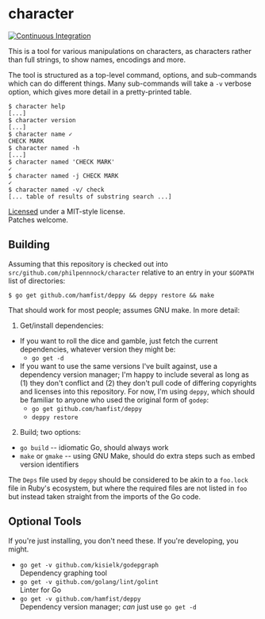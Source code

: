 character
=========

[![Continuous Integration](https://secure.travis-ci.org/philpennock/character.svg?branch=master)](http://travis-ci.org/philpennock/character)

This is a tool for various manipulations on characters, as characters rather
than full strings, to show names, encodings and more.

The tool is structured as a top-level command, options, and sub-commands which
can do different things.  Many sub-commands will take a `-v` verbose option,
which gives more detail in a pretty-printed table.

```console
$ character help
[...]
$ character version
[...]
$ character name ✓
CHECK MARK
$ character named -h
[...]
$ character named 'CHECK MARK'
✓
$ character named -j CHECK MARK
✓
$ character named -v/ check
[... table of results of substring search ...]
```

[Licensed](./LICENSE.txt) under a MIT-style license.  
Patches welcome.


Building
--------

Assuming that this repository is checked out into
`src/github.com/philpennnock/character` relative to an entry in your `$GOPATH`
list of directories:

```console
$ go get github.com/hamfist/deppy && deppy restore && make
```

That should work for most people; assumes GNU make.  In more detail:

1. Get/install dependencies:
  * If you want to roll the dice and gamble, just fetch the current
    dependencies, whatever version they might be:
    + `go get -d`
  * If you want to use the same versions I've built against, use a dependency
    version manager; I'm happy to include several as long as (1) they don't
    conflict and (2) they don't pull code of differing copyrights and licenses
    into this repository.  For now, I'm using `deppy`, which should be
    familiar to anyone who used the original form of `godep`:
    + `go get github.com/hamfist/deppy`
    + `deppy restore`
2. Build; two options:
  * `go build` -- idiomatic Go, should always work
  * `make` or `gmake` -- using GNU Make, should do extra steps such as embed
    version identifiers

The `Deps` file used by `deppy` should be considered to be akin to a
`foo.lock` file in Ruby's ecosystem, but where the required files are not
listed in `foo` but instead taken straight from the imports of the Go code.


Optional Tools
--------------

If you're just installing, you don't need these.  If you're developing, you
might.

* `go get -v github.com/kisielk/godepgraph`  
   Dependency graphing tool
* `go get -v github.com/golang/lint/golint`  
  Linter for Go
* `go get -v github.com/hamfist/deppy`  
  Dependency version manager; _can_ just use `go get -d`

